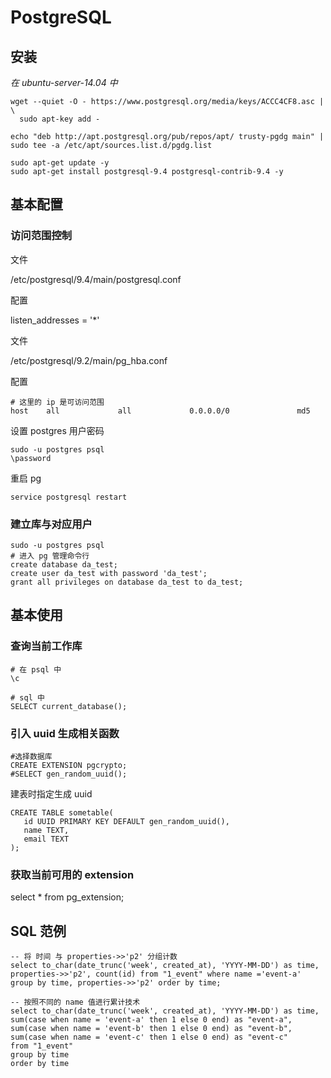 # PostgreSQL

## 安装

*在 ubuntu-server-14.04 中*

```
wget --quiet -O - https://www.postgresql.org/media/keys/ACCC4CF8.asc | \
  sudo apt-key add -

echo "deb http://apt.postgresql.org/pub/repos/apt/ trusty-pgdg main" | sudo tee -a /etc/apt/sources.list.d/pgdg.list

sudo apt-get update -y
sudo apt-get install postgresql-9.4 postgresql-contrib-9.4 -y
```

## 基本配置

### 访问范围控制

文件

/etc/postgresql/9.4/main/postgresql.conf

配置

listen_addresses = '*'

文件

/etc/postgresql/9.2/main/pg_hba.conf

配置

```
# 这里的 ip 是可访问范围
host    all             all             0.0.0.0/0               md5
```

设置 postgres 用户密码

```
sudo -u postgres psql
\password
```

重启 pg

```
service postgresql restart
```

### 建立库与对应用户

```
sudo -u postgres psql
# 进入 pg 管理命令行
create database da_test;
create user da_test with password 'da_test';
grant all privileges on database da_test to da_test;
```


## 基本使用

### 查询当前工作库

```
# 在 psql 中
\c
```

```
# sql 中
SELECT current_database();
```

### 引入 uuid 生成相关函数

```
#选择数据库
CREATE EXTENSION pgcrypto;
#SELECT gen_random_uuid();
```

建表时指定生成 uuid

```
CREATE TABLE sometable(
   id UUID PRIMARY KEY DEFAULT gen_random_uuid(),
   name TEXT,
   email TEXT
);
```


### 获取当前可用的 extension

select * from pg_extension;



## SQL 范例


```
-- 将 时间 与 properties->>'p2' 分组计数
select to_char(date_trunc('week', created_at), 'YYYY-MM-DD') as time, properties->>'p2', count(id) from "1_event" where name ='event-a' group by time, properties->>'p2' order by time;
```

```
-- 按照不同的 name 值进行累计技术
select to_char(date_trunc('week', created_at), 'YYYY-MM-DD') as time,
sum(case when name = 'event-a' then 1 else 0 end) as "event-a",
sum(case when name = 'event-b' then 1 else 0 end) as "event-b",
sum(case when name = 'event-c' then 1 else 0 end) as "event-c"
from "1_event"
group by time
order by time
```